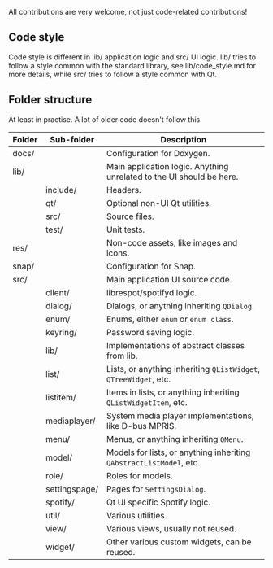 All contributions are very welcome, not just code-related contributions!

## Code style
Code style is different in lib/ application logic and src/ UI logic. lib/ tries to follow a 
style common with the standard library, see lib/code_style.md for more details, while src/ tries 
to follow a style common with Qt.

## Folder structure
At least in practise. A lot of older code doesn't follow this.

| Folder | Sub-folder    | Description |
| ------ | ------------- | ----------- |
| docs/  |               | Configuration for Doxygen. |
| lib/   |               | Main application logic. Anything unrelated to the UI should be here. |
|        | include/      | Headers. |
|        | qt/           | Optional non-UI Qt utilities. |
|        | src/          | Source files. |
|        | test/         | Unit tests. |
| res/   |               | Non-code assets, like images and icons. |
| snap/  |               | Configuration for Snap. |
| src/   |               | Main application UI source code. |
|        | client/       | librespot/spotifyd logic. |
|        | dialog/       | Dialogs, or anything inheriting `QDialog`. |
|        | enum/         | Enums, either `enum` or `enum class`. |
|        | keyring/      | Password saving logic. |
|        | lib/          | Implementations of abstract classes from lib. |
|        | list/         | Lists, or anything inheriting `QListWidget`, `QTreeWidget`, etc. |
|        | listitem/     | Items in lists, or anything inheriting `QListWidgetItem`, etc. |
|        | mediaplayer/  | System media player implementations, like D-bus MPRIS. |
|        | menu/         | Menus, or anything inheriting `QMenu`. |
|        | model/        | Models for lists, or anything inheriting `QAbstractListModel`, etc. |
|        | role/         | Roles for models. |
|        | settingspage/ | Pages for `SettingsDialog`.
|        | spotify/      | Qt UI specific Spotify logic. |
|        | util/         | Various utilities. |
|        | view/         | Various views, usually not reused. |
|        | widget/       | Other various custom widgets, can be reused. |